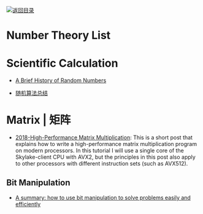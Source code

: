 [![返回目录](https://user-images.githubusercontent.com/5803001/38079637-ff0abcf0-3371-11e8-9b76-ad651620afc7.jpg)](https://github.com/wx-chevalier/Awesome-Lists)

# Number Theory List

# Scientific Calculation

* [A Brief History of Random Numbers](http://6me.us/RJNQ)

* [随机算法总结](http://www.jianshu.com/p/f8e7070c1c6b)

# Matrix | 矩阵

* [2018-High-Performance Matrix Multiplication](https://gist.github.com/nadavrot/5b35d44e8ba3dd718e595e40184d03f0):
  This is a short post that explains how to write a high-performance matrix multiplication program on modern processors. In this tutorial I will use a single core of the Skylake-client CPU with AVX2, but the principles in this post also apply to other processors with different instruction sets (such as AVX512).

## Bit Manipulation

* [A summary: how to use bit manipulation to solve problems easily and efficiently](https://parg.co/b2c)

